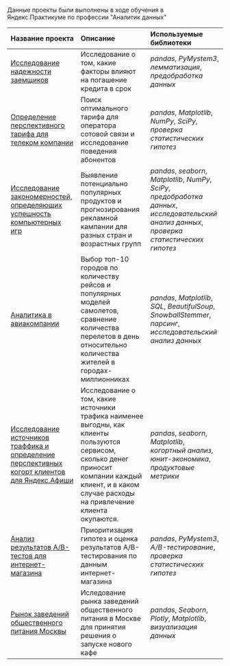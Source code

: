 Данные проекты были выполнены в ходе обучения в Яндекс.Практикуме по профессии "Аналитик данных" 


| Название проекта | Описание | Используемые библиотеки | 
| :---------------------- | :---------------------- | :---------------------- |
| [Исследование надежности заемщиков](https://github.com/charakatic/borrowers_reliability) | Исследование о том, какие факторы влияют на погашение кредита в срок| *pandas*, *PyMystem3*, *лемматизация*, *предобработка данных* |
| [Определение перспективного тарифа для телеком компании](https://github.com/charakatic/comparison_of_tariffs) | Поиск оптимального тарифа для оператора сотовой связи и исследование поведения абонентов | *pandas*, *Matplotlib*, *NumPy*, *SciPy*, *проверка статистических гипотез*|
| [Исследование закономерностей, определяющих успешность компьютерных игр](https://github.com/charakatic/potentially_popular_computer_games) | Выявление потенциально популярных продуктов и прогнозирования рекламной кампании для разных стран и возрастных групп | *pandas*, *seaborn*, *Matplotlib*, *NumPy*, *SciPy*, *предобработка данных*, *исследовательский анализ данных*, *проверка статистических гипотез* |
| [Аналитика в авиакомпании](https://github.com/charakatic/research_for_an_airline) | Выбор топ-10 городов по количеству рейсов и популярных моделей самолетов, сравнение количества перелетов в день относительно количества жителей в городах-миллионниках | *pandas*, *Matplotlib*, *SQL*, *BeautifulSoup*, *SnowballStemmer*, *парсинг*, *исследовательский анализ данных* |
| [Исследование источников траффика и определение перспективных когорт клиентов для Яндекс.Афиши](https://github.com/charakatic/marketing_for_Yandex.Afisha) | Исследование о том, какие источники трафика наименее выгодны, как клиенты пользуются сервисом, сколько денег приносит компании каждый клиент, и в каком случае расходы на привлечение клиента окупаются.  | *pandas*, *seaborn*, *Matplotlib*, *когортный анализ*, *юнит-экономика*, *продуктовые метрики* |
| [Анализ результатов A/B-тестов для интернет-магазина](https://github.com/charakatic/ABtests_for_online_store) | Приоритизация гипотез и оценка результатов A/B-тестирования по данным интернет-магазина | *pandas*, *PyMystem3*, *A/B-тестирование*, *проверка статистических гипотез* |
| [Рынок заведений общественного питания Москвы](https://github.com/charakatic/Moscow_restaurants) | Иследование рынка заведений общественного питания в Москве для принятия решения о запуске нового кафе | *pandas*, *Seaborn*, *Plotly*, *Matplotlib*, *визуализация данных* |
